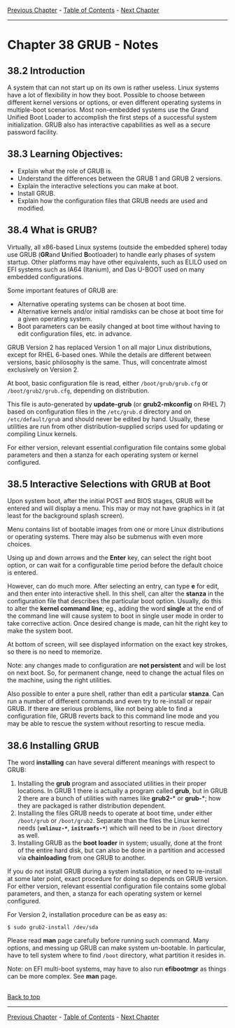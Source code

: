 [Previous Chapter](../Ch37-systemsusd/notes_Ch37.md) - [Table of Contents](../README.md#table-of-contents) - [Next Chapter](../Ch39-init/notes_Ch39.md)

---

# Chapter 38 GRUB - Notes

## 38.2 Introduction
A system that can not start up on its own is rather useless. Linux systems have a lot of flexibility in how they boot. Possible to choose between different kernel versions or options, or even different operating systems in multiple-boot scenarios. Most non-embedded systems use the Grand Unified Boot Loader to accomplish the first steps of a successful system initialization. GRUB also has interactive capabilities as well as a secure password facility.

## 38.3 Learning Objectives:
- Explain what the role of GRUB is.
- Understand the differences between the GRUB 1 and GRUB 2 versions.
- Explain the interactive selections you can make at boot.
- Install GRUB.
- Explain how the configuration files that GRUB needs are used and modified.

## 38.4 What is GRUB?
Virtually, all x86-based Linux systems (outside the embedded sphere) today use GRUB (<strong>GR</strong>and <strong>U</strong>nified <strong>B</strong>ootloader) to handle early phases of system startup. Other platforms may have other equivalents, such as ELILO used on EFI systems such as IA64 (Itanium), and Das U-BOOT used on many embedded configurations.

Some important features of GRUB are:
- Alternative operating systems can be chosen at boot time.
- Alternative kernels and/or initial ramdisks can be chose at boot time for a given operating system.
- Boot parameters can be easily changed at boot time without having to edit configuration files, etc. in advance.

GRUB Version 2 has replaced Version 1 on all major Linux distributions, except for RHEL 6-based ones. While the details are different between versions, basic philosophy is the same. Thus, will concentrate almost exclusively on Version 2.

At boot, basic configuration file is read, either `/boot/grub/grub.cfg` or `/boot/grub2/grub.cfg`, depending on distribution.

This file is auto-generated by **update-grub** (or **grub2-mkconfig** on RHEL 7) based on configuration files in the `/etc/grub.d` directory and on `/etc/default/grub` and should never be edited by hand. Usually, these utilities are run from other distribution-supplied scrips used for updating or compiling Linux kernels.

For either version, relevant essential configuration file contains some global parameters and then a stanza for each operating system or kernel configured.

## 38.5 Interactive Selections with GRUB at Boot
Upon system boot, after the initial POST and BIOS stages, GRUB will be entered and will display a menu. This may or may not have graphics in it (at least for the background splash screen).

Menu contains list of bootable images from one or more Linux distributions or operating systems. There may also be submenus with even more choices.

Using up and down arrows and the **Enter** key, can select the right boot option, or can wait for a configurable time period before the default choice is entered.

However, can do much more. After selecting an entry, can type **e** for edit, and then enter into interactive shell. In this shell, can alter the **stanza** in the configuration file that describes the particular boot option. Usually, do this to alter the **kernel command line**; eg., adding the word **single** at the end of the command line will cause system to boot in single user mode in order to take corrective action. Once desired change is made, can hit the right key to make the system boot.

At bottom of screen, will see displayed information on the exact key strokes, so there is no need to memorize.

Note: any changes made to configuration are **not persistent** and will be lost on next boot. So, for permanent change, need to change the actual files on the machine, using the right utilities.

Also possible to enter a pure shell, rather than edit a particular **stanza**. Can run a number of different commands and even try to re-install or repair GRUB. If there are serious problems, like not being able to find a configuration file, GRUB reverts back to this command line mode and you may be able to rescue the system without resorting to rescue media.

## 38.6 Installing GRUB
The word **installing** can have several different meanings with respect to GRUB:
1. Installing the **grub** program and associated utilities in their proper locations. In GRUB 1 there is actually a program called **grub**, but in GRUB 2 there are a bunch of utilities with names like **grub2-*** or **grub-***; how they are packaged is rather distribution dependent.
2. Installing the files GRUB needs to operate at boot time, under either `/boot/grub` or `/boot/grub2`. Separate than the files the Linux kernel needs (**`vmlinuz-*`**, **`initramfs-*`**) which will need to be in `/boot` directory as well.
3. Installing GRUB as the **boot loader** in system; usually, done at the front of the entire hard disk, but can also be done in a partition and accessed via **chainloading** from one GRUB to another.

If you do not install GRUB during a system installation, or need to re-install at some later point, exact procedure for doing so depends on GRUB version. For either version, relevant essential configuration file contains some global parameters, and then, a stanza for each operating system or kernel configured.

For Version 2, installation procedure can be as easy as:
```shell
$ sudo grub2-install /dev/sda
```

Please read **man** page carefully before running such command. Many options, and messing up GRUB can make system un-bootable. In particular, have to tell system where to find `/boot` directory, what partition it resides in.

Note: on EFI multi-boot systems, may have to also run **efibootmgr** as things can be more complex. See **man** page.

##

[Back to top](#)

---

[Previous Chapter](../Ch37-systemsusd/notes_Ch37.md) - [Table of Contents](../README.md#table-of-contents) - [Next Chapter](../Ch39-init/notes_Ch39.md)
